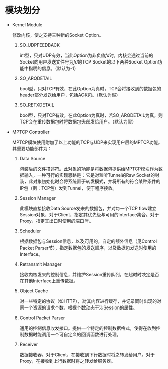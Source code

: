 # 模块划分

- Kernel Module

    修改内核，使之支持三种新的Socket Option。
    
    1. SO_UDPFEEDBACK  
        
        int型，只对UDP有效，当此Option为非负值$fd$时，内核会通过当前的Socket向用户发送文件号为$fd$的TCP Socket的以下两种Socket Option功能中指明的信息。（默认为-1）
    
    2. SO_ARQDETAIL  
        
        bool型，只对TCP有效，在此Option为真时，TCP会将接收到的数据包的header部分发送给用户，包括ACK包。（默认为假）
    
    3. SO_RETXDETAIL  
        
        bool型，只对TCP有效，在此Option为真时，若SO_ARQDETAIL为真，则TCP会在重传数据包时将数据包头部发给用户。（默认为假）

- MPTCP Controller

    MPTCP模块使用附加了以上功能的TCP与UDP来实现用户层的MPTCP功能。其重要功能部件为：

    1. Data Source  
        
        包装后的文件描述符。此对象的功能是将数据包提供给MPTCP模块作为数据输入，一种可行的实现思路是：它是对监听Tunnel的Raw Socket的封装，此对象初始化时会将系统置于转发模式，并将所有的符合某种条件的IP包（例：TCP包）发到Tunnel，便于程序接收。

    2. Session Manager

        此模块直接接收Data Source发来的数据包，并对每一个TCP flow建立Session对象，对于Client，指定其优先级与可用的Interface集合。对于Proxy，指定其出口时使用的端口号。

    3. Scheduler

        根据数据包与Session信息，以及可用的，自定的额外信息（见Control Packet Parser节），指定数据包的发送顺序，以及数据包发送时使用的Interface。

    4. Retransmit Manager 

        接收内核发来的控制信息，并维护Session重传队列，在超时时决定是否在其他Interface上重传数据。

    5. Object Cache

        对一些特定的协议（如HTTP），对其内容进行缓存，并记录同时出现的对同一个资源的请求个数，根据个数动态干涉Session的属性。

    6. Control Packet Parser  

        通用的控制信息收发接口。提供一个特定的控制数据格式，使得在收到控制数据时能调用一个可自定义的回调函数进行处理。

    7. Receiver

        数据接收器。对于Client，在接收到下行数据时将之转发给用户。对于Proxy，在接收到上行数据时将之转发给服务器。
